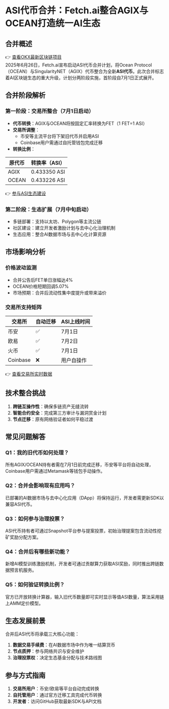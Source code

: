 # ASI代币合并：Fetch.ai整合AGIX与OCEAN打造统一AI生态

## 合并概述
👉 [查看OKX最新区块链项目](https://bit.ly/okx_welcome)  
2025年6月26日，Fetch.ai宣布启动ASI代币合并计划，将Ocean Protocol（OCEAN）与SingularityNET（AGIX）代币整合为全新**ASI代币**。此次合并标志着AI区块链生态的重大升级，计划分两阶段实施，首阶段自7月1日正式展开。

## 合并阶段解析
### 第一阶段：交易所整合（7月1日启动）
- **代币转换**：AGIX与OCEAN将按固定汇率转换为FET（1 FET=1 ASI）
- **交易所调整**：
  - 币安等主流平台将下架旧代币并启用ASI
  - Coinbase用户需通过自托管钱包完成迁移
- **转换比例**：
  
| 原代币 | 转换率（ASI） |
|--------|---------------|
| AGIX   | 0.433350 ASI  |
| OCEAN  | 0.433226 ASI  |

👉 [参与ASI生态建设](https://bit.ly/okx_welcome)  
### 第二阶段：生态扩展（7月中旬启动）
- 多链部署：支持以太坊、Polygon等主流公链
- 社区建设：建立开发者激励计划与去中心化治理机制
- 生态应用：整合AI数据市场与去中心化计算资源

## 市场影响分析
### 价格波动监测
- 合并公告后FET单日涨幅达4%
- OCEAN价格短期回调5.07%
- 市场预期：合并后流动性集中度提升或带来溢价

### 交易所支持矩阵
| 交易所   | 自动迁移 | ASI上线时间 |
|----------|----------|-------------|
| 币安     | ✅       | 7月1日      |
| 欧易     | ✅       | 7月2日      |
| 火币     | ✅       | 7月1日      |
| Coinbase | ❌       | 用户自操作 |

👉 [查看交易所实时数据](https://bit.ly/okx_welcome)  
## 技术整合挑战
1. **跨链互操作性**：确保多链资产无缝流转
2. **智能合约安全**：完成第三方审计与漏洞赏金计划
3. **节点迁移**：原有网络验证者如何平稳过渡

## 常见问题解答
### Q1：我的旧代币如何处理？
所有AGIX/OCEAN持有者需在7月1日前完成迁移，币安等平台将自动处理，Coinbase用户需通过Metamask等钱包手动操作。

### Q2：合并会影响现有应用吗？
已部署的AI数据市场与去中心化应用（DApp）将保持运行，开发者需更新SDK以兼容ASI代币。

### Q3：如何参与治理投票？
ASI代币持有者可通过Snapshot平台参与提案投票，初始治理提案包含流动性挖矿奖励分配方案。

### Q4：合并后有哪些新功能？
新增AI模型训练激励机制，开发者可通过贡献算力获取ASI奖励，同时推出跨链数据预言机服务。

### Q5：如何验证转换比例？
官方已开放转换计算器，输入旧代币数量即可实时显示等值ASI数量，算法采用链上AMM定价模型。

## 生态发展前景
合并后ASI代币将承载三大核心功能：
1. **数据交易手续费**：在AI数据市场中作为唯一结算货币
2. **节点质押**：参与网络共识与安全维护
3. **治理投票权**：决定生态基金分配与技术路线图

## 参与方式指南
1. **交易所用户**：币安/欧易等平台自动完成转换
2. **自托管用户**：通过官方迁移工具完成代币转换
3. **开发者**：访问GitHub获取最新SDK与API文档
